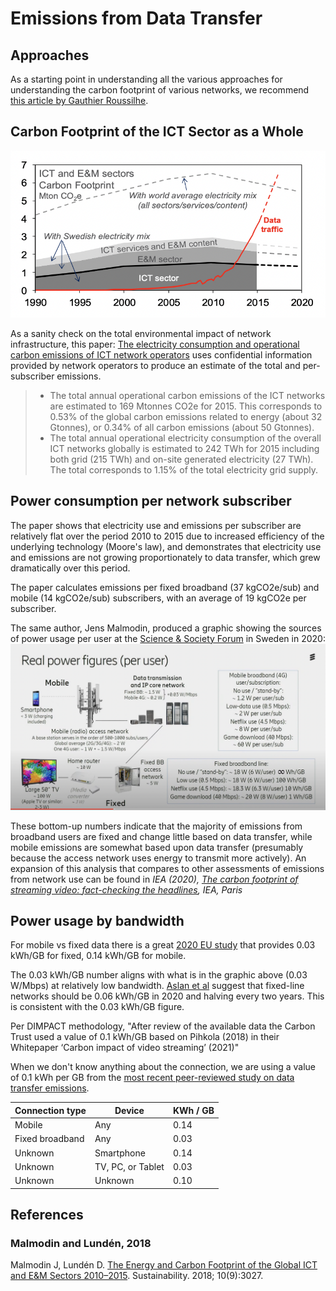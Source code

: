 # Emissions from Data Transfer

## Approaches
As a starting point in understanding all the various approaches for understanding the carbon footprint of various networks, we recommend [this article by Gauthier Roussilhe](https://gauthierroussilhe.com/articles/explications-sur-l-empreinte-carbone-du-streaming-et-du-transfert-de-donnees).

## Carbon Footprint of the ICT Sector as a Whole
![Global ICT footprint vs bandwidth](./malmodin-sweden-2018.png)

As a sanity check on the total environmental impact of network infrastructure, this paper: [The electricity consumption and operational carbon emissions of ICT network operators](https://www.diva-portal.org/smash/get/diva2:1177210/FULLTEXT01.pdf) uses confidential information provided by network operators to produce an estimate of the total and per-subscriber emissions.

> - The total annual operational carbon emissions of the ICT networks are estimated to 169 Mtonnes CO2e for 2015. This corresponds to 0.53% of the global carbon emissions related to energy (about 32 Gtonnes), or 0.34% of all carbon emissions (about 50 Gtonnes).
> - The total annual operational electricity consumption of the overall ICT networks globally is estimated to 242 TWh for 2015 including both grid (215 TWh) and on-site generated electricity (27 TWh). The total corresponds to 1.15% of the total electricity grid supply.

## Power consumption per network subscriber

The paper shows that electricity use and emissions per subscriber are relatively flat over the period 2010 to 2015 due to increased efficiency of the underlying technology (Moore's law), and demonstrates that electricity use and emissions are not growing proportionately to data transfer, which grew dramatically over this period.

The paper calculates emissions per fixed broadband (37 kgCO2e/sub) and mobile (14 kgCO2e/sub) subscribers, with an average of 19 kgCO2e per subscriber.

The same author, Jens Malmodin, produced a graphic showing the sources of power usage per user at the [Science & Society Forum](https://www.youtube.com/watch?v=Xo0PB5i_b4Y&t=2520s) in Sweden in 2020:
![Real power figures per user](malmodin2020.png)

These bottom-up numbers indicate that the majority of emissions from broadband users are fixed and change little based on data transfer, while mobile emissions are somewhat based upon data transfer (presumably because the access network uses energy to transmit more actively). An expansion of this analysis that compares to other assessments of emissions from network use can be found in *IEA (2020), [The carbon footprint of streaming video: fact-checking the headlines]( https://www.iea.org/commentaries/the-carbon-footprint-of-streaming-video-fact-checking-the-headlines), IEA, Paris*

## Power usage by bandwidth

For mobile vs fixed data there is a great [2020 EU study](https://circabc.europa.eu/sd/a/8b7319ba-ce4f-49ea-a6e6-b28df00b20d1/ICT%20impact%20study%20final.pdf) that provides 0.03 kWh/GB for fixed, 0.14 kWh/GB for mobile.

The 0.03 kWh/GB number aligns with what is in the graphic above (0.03 W/Mbps) at relatively low bandwidth. [Aslan et al](https://onlinelibrary.wiley.com/doi/10.1111/jiec.12630) suggest that fixed-line networks should be 0.06 kWh/GB in 2020 and halving every two years. This is consistent with the 0.03 kWh/GB figure.

Per DIMPACT methodology, "After review of the available data the Carbon Trust used a value of 0.1 kWh/GB based on Pihkola (2018) in their Whitepaper ‘Carbon impact of video streaming’ (2021)"

When we don't know anything about the connection, we are using a value of 0.1 kWh per GB from the [most recent peer-reviewed study on data transfer emissions](https://www.mdpi.com/2071-1050/10/7/2494).

| Connection type | Device | KWh / GB
| --- | --- | ---
| Mobile | Any | 0.14
| Fixed broadband | Any | 0.03
| Unknown | Smartphone | 0.14
| Unknown | TV, PC, or Tablet | 0.03
| Unknown | Unknown | 0.10

## References

### Malmodin and Lundén, 2018

Malmodin J, Lundén D. [The Energy and Carbon Footprint of the Global ICT and E&M Sectors 2010–2015](https://doi.org/10.3390/su10093027). Sustainability. 2018; 10(9):3027.
